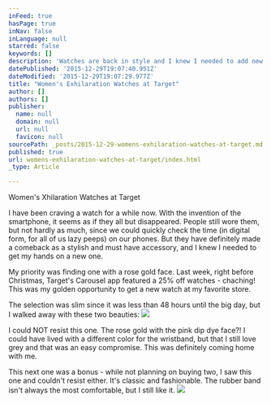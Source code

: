 ```yaml
---
inFeed: true
hasPage: true
inNav: false
inLanguage: null
starred: false
keywords: []
description: 'Watches are back in style and I knew I needed to add new ones to my wardrobe!'
datePublished: '2015-12-29T19:07:40.951Z'
dateModified: '2015-12-29T19:07:29.977Z'
title: "Women's Exhilaration Watches at Target"
author: []
authors: []
publisher:
  name: null
  domain: null
  url: null
  favicon: null
sourcePath: _posts/2015-12-29-womens-exhilaration-watches-at-target.md
published: true
url: womens-exhilaration-watches-at-target/index.html
_type: Article

---
```

Women's Xhilaration Watches at Target

I have been craving a watch for a while now. With the invention of the smartphone, it seems as if they all but disappeared. People still wore them, but not hardly as much, since we could quickly check the time (in digital form, for all of us lazy peeps) on our phones. But they have definitely made a comeback as a stylish and must have accessory, and I knew I needed to get my hands on a new one. 

My priority was finding one with a rose gold face. Last week, right before Christmas, Target's Carousel app featured a 25% off watches - chaching! This was my golden opportunity to get a new watch at my favorite store. 

The selection was slim since it was less than 48 hours until the big day, but I walked away with these two beauties: ![](https://the-grid-user-content.s3-us-west-2.amazonaws.com/780cbd86-f7e1-4c7b-88ca-20151f79e959.png)

I could NOT resist this one. The rose gold with the pink dip dye face?! I could have lived with a different color for the wristband, but that I still love grey and that was an easy compromise. This was definitely coming home with me. 

This next one was a bonus - while not planning on buying two, I saw this one and couldn't resist either. It's classic and fashionable. The rubber band isn't always the most comfortable, but I still like it.
![](https://the-grid-user-content.s3-us-west-2.amazonaws.com/6385ef2e-3318-4084-9be7-c8f6c2ab6e62.png)